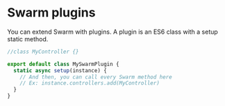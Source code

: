 # Swarm plugins

You can extend Swarm with plugins. A plugin is an ES6 class with a setup static method.

```js
//class MyController {}

export default class MySwarmPlugin {
  static async setup(instance) {
    // And then, you can call every Swarm method here
    // Ex: instance.controllers.add(MyController)
  }
}
```
